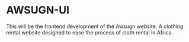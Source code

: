 # AWSUGN-UI
This will be the frontend development of the Awsugn website. A clothing rental website designed to ease the process of cloth rental in Africa.
